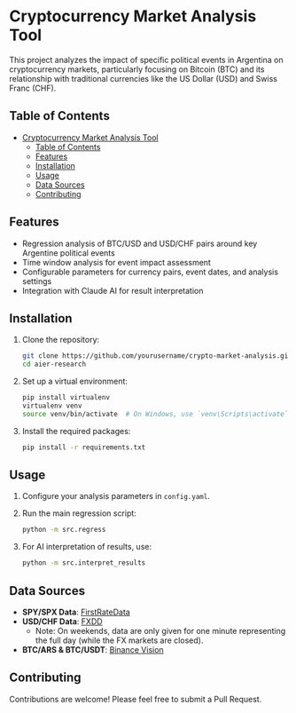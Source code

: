 # Cryptocurrency Market Analysis Tool

This project analyzes the impact of specific political events in Argentina on cryptocurrency markets, particularly focusing on Bitcoin (BTC) and its relationship with traditional currencies like the US Dollar (USD) and Swiss Franc (CHF).

## Table of Contents

- [Cryptocurrency Market Analysis Tool](#cryptocurrency-market-analysis-tool)
  - [Table of Contents](#table-of-contents)
  - [Features](#features)
  - [Installation](#installation)
  - [Usage](#usage)
  - [Data Sources](#data-sources)
  - [Contributing](#contributing)

## Features

- Regression analysis of BTC/USD and USD/CHF pairs around key Argentine political events
- Time window analysis for event impact assessment
- Configurable parameters for currency pairs, event dates, and analysis settings
- Integration with Claude AI for result interpretation

## Installation

1. Clone the repository:
   ```bash
   git clone https://github.com/yourusername/crypto-market-analysis.git
   cd aier-research
   ```

2. Set up a virtual environment:
   ```bash
   pip install virtualenv
   virtualenv venv
   source venv/bin/activate  # On Windows, use `venv\Scripts\activate`
   ```

3. Install the required packages:
   ```bash
   pip install -r requirements.txt
   ```

## Usage

1. Configure your analysis parameters in `config.yaml`.

2. Run the main regression script:
   ```bash
   python -m src.regress
   ```

3. For AI interpretation of results, use:
   ```bash
   python -m src.interpret_results
   ```

## Data Sources

- **SPY/SPX Data**: [FirstRateData](https://firstratedata.com/free-intraday-data)
- **USD/CHF Data**: [FXDD](https://www.fxdd.com/mt/en/market-data/metatrader-1-minute-data)
  - Note: On weekends, data are only given for one minute representing the full day (while the FX markets are closed).
- **BTC/ARS & BTC/USDT**: [Binance Vision](https://data.binance.vision/?prefix=data/spot/daily/klines/)

## Contributing

Contributions are welcome! Please feel free to submit a Pull Request.
